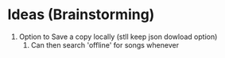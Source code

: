 # Ideas (Brainstorming)

1. Option to Save a copy locally (stll keep json dowload option)
   1. Can then search 'offline' for songs whenever
